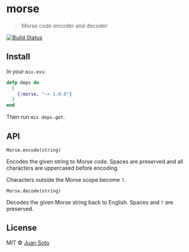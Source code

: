 # morse

> Morse code encoder and decoder

[![Build Status](https://travis-ci.org/sotojuan/morse.svg?branch=master)](https://travis-ci.org/sotojuan/morse)

## Install

In your `mix.exs`:

```elixir
defp deps do
  [
    {:morse, "~> 1.0.0"}
  ]
end
```

Then run `mix deps.get`.

## API

`Morse.encode(string)`

Encodes the given string to Morse code. Spaces are preserved and all characters are uppercased before encoding.

Characters outside the Morse scope become `?`.

`Morse.decode(string)`

Decodes the given Morse string back to English. Spaces and `?` are preserved.

## License

MIT © [Juan Soto](https://juansoto.me)
